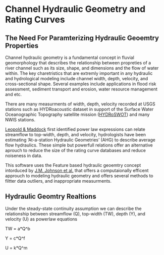 # **Channel Hydraulic Geometry and Rating Curves**

## The Need For Paramterizing Hydraulic Geoemtry Properties

Channel hydraulic geometry is a fundamental concept in fluvial geomorphology that describes the relationship between propreties of a river channel such as its size, shape, and dimensions and the flow of water within. The key charetristics that are extremly important in any hydraulic and hydrological modeling include channel width, depth, velocity, and cross-sectional shape. Several examples include applications in flood risk assessment, sediment transport and erosion, water resource management and etc. 

There are many measurments of width, depth, velocity recorded at USGS stations such as HYDRoacoustic dataset in support of the Surface Water Oceanographic Topography satellite mission ([HYDRoSWOT](https://data.usgs.gov/datacatalog/data/USGS:57435ae5e4b07e28b660af55)) and many NWIS stations. 

[Leopold & Maddock](https://books.google.com/books?hl=en&lr=&id=K496gE_YsJoC&oi=fnd&pg=PA1&dq=Leopold+and+Maddock+hydraulic+geometry&ots=FjsEDxo5Ci&sig=vysaOxNq0Y9RSDeZpASbHaQHs6E) first identified power law expressions can relate streamflow to top-width, depth, and velocity, hydrologists have been estimating ‘At-a-station Hydraulic Geometries’ (AHG) to describe average flow hydraulics. These simple but powerfull relations offer an alternative aprouch to reduce the size of the rating curve databases and reduce noiseness in data. 

This software uses the Feature based hydraulic geoemtry concept intorduced by [J.M. Johnson et al.]() that offers a computaionally efficent approuch to modeling hydraulic geometry and offers several methods to filtter data outliers, and inappropriate measurments.

## Hydraulic Geomtry Realtions

Under the steady-state continuity assumption we can describe the relationship between streamflow (Q), top-width (TW), depth (Y), and velocity (U) as powerlaw equations

TW = a*Q^b

Y = c*Q^f

U = k*Q^m

